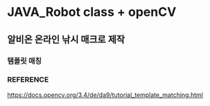 # JAVA_Robot class + openCV

## 알비온 온라인 낚시 매크로 제작
### 탬플릿 매칭


### REFERENCE
https://docs.opencv.org/3.4/de/da9/tutorial_template_matching.html
